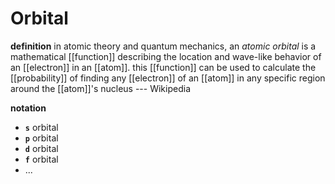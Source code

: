 # Orbital

**definition** in atomic theory and quantum mechanics, an _atomic orbital_ is a mathematical [[function]] describing the location and wave-like behavior of an [[electron]] in an [[atom]]. this [[function]] can be used to calculate the [[probability]] of finding any [[electron]] of an [[atom]] in any specific region around the [[atom]]'s nucleus --- Wikipedia

**notation**

- **`s`** orbital
- **`p`** orbital
- **`d`** orbital
- **`f`** orbital
- ...
